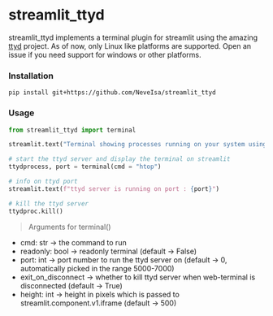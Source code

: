 # streamlit_ttyd

streamlit_ttyd implements a terminal plugin for streamlit using the amazing [ttyd](https://github.com/tsl0922/ttyd) project.
As of now, only Linux like platforms are supported.
Open an issue if you need support for windows or other platforms. 

### Installation

`pip install git+https://github.com/NeveIsa/streamlit_ttyd`



### Usage

```python
from streamlit_ttyd import terminal

streamlit.text("Terminal showing processes running on your system using the htop command")

# start the ttyd server and display the terminal on streamlit
ttydprocess, port = terminal(cmd = "htop")

# info on ttyd port
streamlit.text(f"ttyd server is running on port : {port}")

# kill the ttyd server
ttydproc.kill()
```

> Arguments for terminal()

- cmd: str -> the command to run 
- readonly: bool -> readonly terminal (default -> False)
- port: int -> port number to run the ttyd server on (default -> 0, automatically picked in the range 5000-7000)
- exit_on_disconnect -> whether to kill ttyd server when web-terminal is disconnected (default -> True)
- height: int -> height in pixels which is passed to streamlit.component.v1.iframe (default -> 500)
